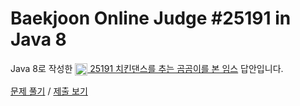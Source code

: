 # Baekjoon Online Judge #25191 in Java 8
Java 8로 작성한 [<img src="https://static.solved.ac/tier_small/2.svg" height="20" align="center">
25191 치킨댄스를 추는 곰곰이를 본 임스](https://www.acmicpc.net/problem/25191) 답안입니다.

[문제 풀기](https://www.acmicpc.net/problem/25191) /
[제출 보기](https://www.acmicpc.net/source/86677079)
